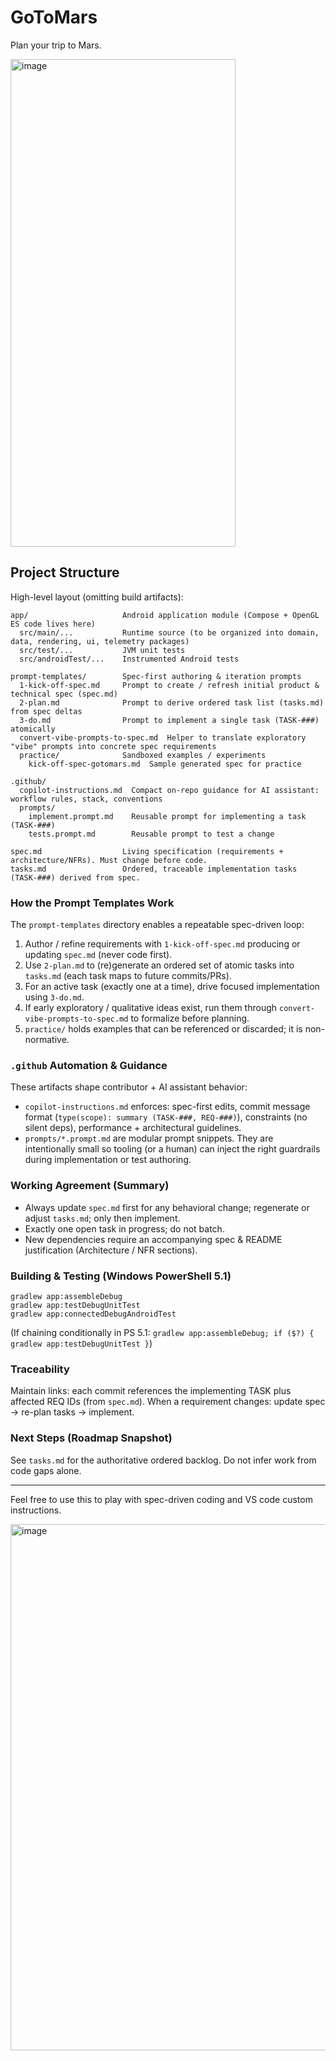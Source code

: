 # GoToMars

Plan your trip to Mars.

<img width="360" height="780" alt="image" src="https://github.com/user-attachments/assets/4f5931a0-753c-470f-b2f6-73086463d513" />


## Project Structure

High-level layout (omitting build artifacts):

```
app/                     Android application module (Compose + OpenGL ES code lives here)
  src/main/...           Runtime source (to be organized into domain, data, rendering, ui, telemetry packages)
  src/test/...           JVM unit tests
  src/androidTest/...    Instrumented Android tests

prompt-templates/        Spec-first authoring & iteration prompts
  1-kick-off-spec.md     Prompt to create / refresh initial product & technical spec (spec.md)
  2-plan.md              Prompt to derive ordered task list (tasks.md) from spec deltas
  3-do.md                Prompt to implement a single task (TASK-###) atomically
  convert-vibe-prompts-to-spec.md  Helper to translate exploratory "vibe" prompts into concrete spec requirements
  practice/              Sandboxed examples / experiments
    kick-off-spec-gotomars.md  Sample generated spec for practice

.github/
  copilot-instructions.md  Compact on-repo guidance for AI assistant: workflow rules, stack, conventions
  prompts/
    implement.prompt.md    Reusable prompt for implementing a task (TASK-###)
    tests.prompt.md        Reusable prompt to test a change

spec.md                  Living specification (requirements + architecture/NFRs). Must change before code.
tasks.md                 Ordered, traceable implementation tasks (TASK-###) derived from spec.
```

### How the Prompt Templates Work
The `prompt-templates` directory enables a repeatable spec-driven loop:
1. Author / refine requirements with `1-kick-off-spec.md` producing or updating `spec.md` (never code first).
2. Use `2-plan.md` to (re)generate an ordered set of atomic tasks into `tasks.md` (each task maps to future commits/PRs).
3. For an active task (exactly one at a time), drive focused implementation using `3-do.md`.
4. If early exploratory / qualitative ideas exist, run them through `convert-vibe-prompts-to-spec.md` to formalize before planning.
5. `practice/` holds examples that can be referenced or discarded; it is non-normative.

### `.github` Automation & Guidance
These artifacts shape contributor + AI assistant behavior:
- `copilot-instructions.md` enforces: spec-first edits, commit message format (`type(scope): summary (TASK-###, REQ-###)`), constraints (no silent deps), performance + architectural guidelines.
- `prompts/*.prompt.md` are modular prompt snippets. They are intentionally small so tooling (or a human) can inject the right guardrails during implementation or test authoring.

### Working Agreement (Summary)
- Always update `spec.md` first for any behavioral change; regenerate or adjust `tasks.md`; only then implement.
- Exactly one open task in progress; do not batch.
- New dependencies require an accompanying spec & README justification (Architecture / NFR sections).

### Building & Testing (Windows PowerShell 5.1)
```
gradlew app:assembleDebug
gradlew app:testDebugUnitTest
gradlew app:connectedDebugAndroidTest
```
(If chaining conditionally in PS 5.1: `gradlew app:assembleDebug; if ($?) { gradlew app:testDebugUnitTest }`)

### Traceability
Maintain links: each commit references the implementing TASK plus affected REQ IDs (from `spec.md`). When a requirement changes: update spec -> re-plan tasks -> implement.

### Next Steps (Roadmap Snapshot)
See `tasks.md` for the authoritative ordered backlog. Do not infer work from code gaps alone.

---
Feel free to use this to play with spec-driven coding and VS code custom instructions.

<img width="1518" height="842" alt="image" src="https://github.com/user-attachments/assets/f069e05f-fcfd-4d61-9035-0034f394fd0c" />
